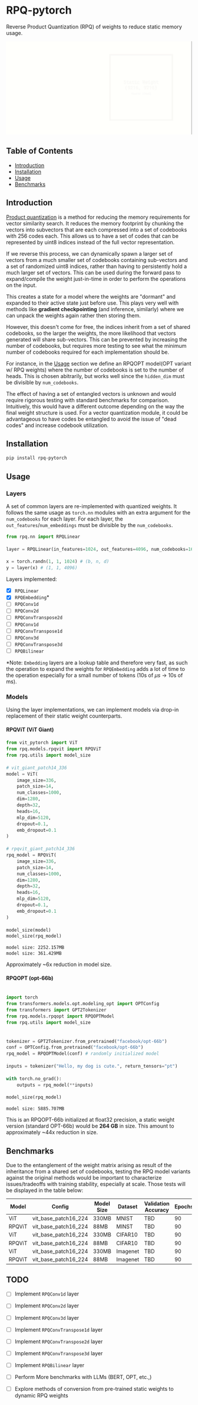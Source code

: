 # RPQ-pytorch
Reverse Product Quantization (RPQ) of weights to reduce static memory usage.

![](https://github.com/a-kore/RPQ-pytorch/raw/main/assets/rpq_diagram.gif)

<!-- Go into how the method works. -->

## Table of Contents

- [Introduction](#introduction)
- [Installation](#installation)
- [Usage](#usage)
- [Benchmarks](#benchmarks)

## Introduction

[Product quantization](https://www.pinecone.io/learn/product-quantization/) is a method for reducing the memory requirements for vector similarity search.  It reduces the memory footprint by chunking the vectors into subvectors that are each compressed into a set of codebooks with 256 codes each.  This allows us to have a set of codes that can be represented by uint8 indices instead of the full vector representation.

If we reverse this process, we can dynamically spawn a larger set of vectors from a much smaller set of codebooks containing sub-vectors and a set of randomized uint8 indices, rather than having to persistently hold a much larger set of vectors.  This can be used during the forward pass to expand/compile the weight just-in-time in order to perform the operations on the input.  

This creates a state for a model where the weights are "dormant" and expanded to their active state just before use.  This plays very well with methods like **gradient checkpointing** (and inference, similarly) where we can unpack the weights again rather then storing them.

However, this doesn't come for free, the indices inherit from a set of shared codebooks, so the larger the weights, the more likelihood that vectors generated will share sub-vectors.  This can be prevented by increasing the number of codebooks, but requires more testing to see what the minimum number of codebooks required for each implementation should be.

For instance, in the [Usage](#usage) section we define an RPQOPT model(OPT variant w/ RPQ weights) where the number of codebooks is set to the number of heads.  This is chosen abitrarily, but works well since the `hidden_dim` must be divisible by `num_codebooks`. 

The effect of having a set of entangled vectors is unknown and would require rigorous testing with standard benchmarks for comparison.  Intuitively, this would have a different outcome depending on the way the final weight structure is used.  For a vector quantization module, it could be advantageous to have codes be entangled to avoid the issue of "dead codes" and increase codebook utilization.


## Installation

```bash
pip install rpq-pytorch
```

## Usage

### Layers

A set of common layers are re-implemented with quantized weights.  It follows the same usage as `torch.nn` modules with an extra argument for the `num_codebooks` for each layer.  For each layer, the `out_features`/`num_embeddings` must be divisible by the `num_codebooks`.

```python
from rpq.nn import RPQLinear

layer = RPQLinear(in_features=1024, out_features=4096, num_codebooks=16)

x = torch.randn(1, 1, 1024) # (b, n, d)
y = layer(x) # (1, 1, 4096)

```

Layers implemented:

- [x] `RPQLinear`
- [x] `RPQEmbedding`*
- [ ] `RPQConv1d`
- [ ] `RPQConv2d`
- [ ] `RPQConvTranspose2d`
- [ ] `RPQConv1d`
- [ ] `RPQConvTranspose1d`
- [ ] `RPQConv3d`
- [ ] `RPQConvTranspose3d`
- [ ] `RPQBilinear`

*Note: `Embedding` layers are a lookup table and therefore very fast, as such the operation to expand the weights for `RPQEmbedding` adds a lot of time to the operation especially for a small number of tokens (10s of $\mu s$ -> 10s of ms).

### Models

Using the layer implementations, we can implement models via drop-in replacement of their static weight counterparts.

#### RPQViT (ViT Giant)

```python
from vit_pytorch import ViT
from rpq.models.rpqvit import RPQViT
from rpq.utils import model_size

# vit_giant_patch14_336
model = ViT(
    image_size=336,
    patch_size=14,
    num_classes=1000,
    dim=1280,
    depth=32,
    heads=16,
    mlp_dim=5120,
    dropout=0.1,
    emb_dropout=0.1
)

# rpqvit_giant_patch14_336
rpq_model = RPQViT(
    image_size=336,
    patch_size=14,
    num_classes=1000,
    dim=1280,
    depth=32,
    heads=16,
    mlp_dim=5120,
    dropout=0.1,
    emb_dropout=0.1
)

model_size(model)
model_size(rpq_model)
```
```
model size: 2252.157MB
model size: 361.429MB  
```
Approximately ~6x reduction in model size.

#### RPQOPT (opt-66b)

```python

import torch
from transformers.models.opt.modeling_opt import OPTConfig
from transformers import GPT2Tokenizer
from rpq.models.rpqopt import RPQOPTModel
from rpq.utils import model_size


tokenizer = GPT2Tokenizer.from_pretrained("facebook/opt-66b")
conf = OPTConfig.from_pretrained("facebook/opt-66b")
rpq_model = RPQOPTModel(conf) # randomly initialized model

inputs = tokenizer("Hello, my dog is cute.", return_tensors="pt")

with torch.no_grad():
    outputs = rpq_model(**inputs)

model_size(rpq_model)
```
```
model size: 5885.707MB 
```
This is an RPQOPT-66b initialized at float32 precision, a static weight version (standard OPT-66b) would be **264 GB** in size. This amount to approximately ~44x reduction in size.


## Benchmarks

Due to the entanglement of the weight matrix arising as result of the inheritance from a shared set of codebooks, testing the RPQ model variants against the original methods would be important to characterize issues/tradeoffs with training stability, especially at scale.  Those tests will be displayed in the table below:

| Model | Config | Model Size | Dataset | Validation Accuracy | Epochs |
| --- | --- | --- | --- | --- | -- |
| ViT | vit_base_patch16_224 | 330MB | MNIST | TBD | 90 |
| RPQViT | vit_base_patch16_224 | 88MB | MINST | TBD | 90 |
| ViT | vit_base_patch16_224 | 330MB | CIFAR10 | TBD | 90 |
| RPQViT | vit_base_patch16_224 | 88MB | CIFAR10 | TBD | 90 |
| ViT | vit_base_patch16_224 | 330MB | Imagenet | TBD | 90 |
| RPQViT | vit_base_patch16_224 | 88MB | Imagenet | TBD | 90 |


## TODO

- [ ] Implement `RPQConv1d` layer
- [ ] Implement `RPQConv2d` layer
- [ ] Implement `RPQConv3d` layer
- [ ] Implement `RPQConvTranspose1d` layer
- [ ] Implement `RPQConvTranspose2d` layer
- [ ] Implement `RPQConvTranspose3d` layer
- [ ] Implement `RPQBilinear` layer
- [ ] Perform More benchmarks with LLMs (BERT, OPT, etc.,)
- [ ] Explore methods of conversion from pre-trained static weights to dynamic RPQ weights




